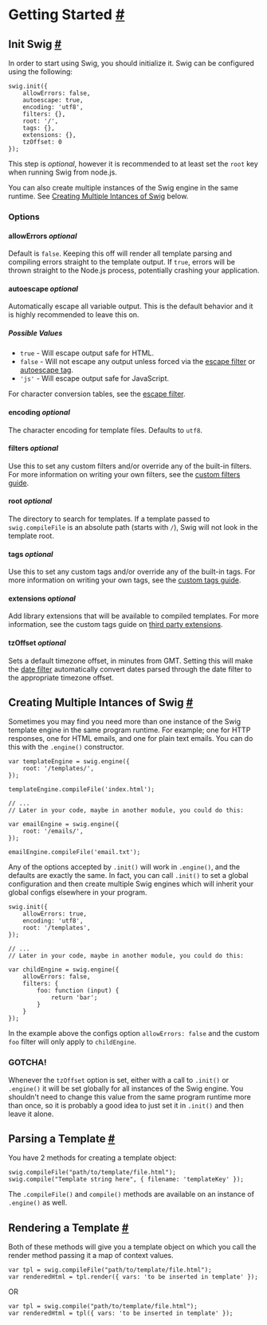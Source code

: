 Getting Started <a name="getting-started" href="#getting-started">#</a>
===============

Init Swig <a name="init" href="#init">#</a>
---------

In order to start using Swig, you should initialize it. Swig can be configured using the following:

    swig.init({
        allowErrors: false,
        autoescape: true,
        encoding: 'utf8',
        filters: {},
        root: '/',
        tags: {},
        extensions: {},
        tzOffset: 0
    });

This step is _optional_, however it is recommended to at least set the `root` key when running Swig from node.js.

You can also create multiple instances of the Swig engine in the same runtime. See <a href="#multiple-instances">Creating Multiple Intances of Swig</a> below.

### Options

#### allowErrors _optional_

Default is `false`. Keeping this off will render all template parsing and compiling errors straight to the template output. If `true`, errors will be thrown straight to the Node.js process, potentially crashing your application.

#### autoescape _optional_

Automatically escape all variable output. This is the default behavior and it is highly recommended to leave this on.

##### Possible Values

* `true` - Will escape output safe for HTML.
* `false` - Will not escape any output unless forced via the [escape filter](filters.md#escape) or [autoescape tag](tags.md#escape).
* `'js'` - Will escape output safe for JavaScript.

For character conversion tables, see the [escape filter](filters.md#escape).

#### encoding _optional_

The character encoding for template files. Defaults to `utf8`.

#### filters _optional_

Use this to set any custom filters and/or override any of the built-in filters. For more information on writing your own filters, see the [custom filters guide](filters.md#custom_filters).

#### root _optional_

The directory to search for templates. If a template passed to `swig.compileFile` is an absolute path (starts with `/`), Swig will not look in the template root.

#### tags _optional_

Use this to set any custom tags and/or override any of the built-in tags. For more information on writing your own tags, see the [custom tags guide](custom-tags.md).

#### extensions _optional_

Add library extensions that will be available to compiled templates. For more information, see the custom tags guide on [third party extensions](custom-tags.md#third-party-extensions).

#### tzOffset _optional_

Sets a default timezone offset, in minutes from GMT. Setting this will make the [date filter](filters.md#date) automatically convert dates parsed through the date filter to the appropriate timezone offset.

Creating Multiple Intances of Swig <a name="multiple-instances" href="#multiple-instances">#</a>
----------------------------------
Sometimes you may find you need more than one instance of the Swig template engine in the same program runtime. For example; one for HTTP responses, one for HTML emails, and one for plain text emails. You can do this with the `.engine()` constructor.

    var templateEngine = swig.engine({
        root: '/templates/',
    });

    templateEngine.compileFile('index.html');

    // ...
    // Later in your code, maybe in another module, you could do this:

    var emailEngine = swig.engine({
        root: '/emails/',
    });

    emailEngine.compileFile('email.txt');

Any of the options accepted by `.init()` will work in `.engine()`, and the defaults are exactly the same. In fact, you can call `.init()` to set a global configuration and then create multiple Swig engines which will inherit your global configs elsewhere in your program.

    swig.init({
        allowErrors: true,
        encoding: 'utf8',
        root: '/templates',
    });

    // ...
    // Later in your code, maybe in another module, you could do this:

    var childEngine = swig.engine({
        allowErrors: false,
        filters: {
            foo: function (input) {
                return 'bar';
            }
        }
    });

In the example above the configs option `allowErrors: false` and the custom `foo` filter will only apply to `childEngine`.

### GOTCHA!
Whenever the `tzOffset` option is set, either with a call to `.init()` or `.engine()` it will be set globally for all instances of the Swig engine. You shouldn't need to change this value from the same program runtime more than once, so it is probably a good idea to just set it in `.init()` and then leave it alone.

Parsing a Template <a name="parsing" href="#parsing">#</a>
------------------

You have 2 methods for creating a template object:

    swig.compileFile("path/to/template/file.html");
    swig.compile("Template string here", { filename: 'templateKey' });

The `.compileFile()` and `compile()` methods are available on an instance of `.engine()` as well.

Rendering a Template <a name="rendering" href="#rendering">#</a>
--------------------

Both of these methods will give you a template object on which you call the render method passing it a map of context values.

    var tpl = swig.compileFile("path/to/template/file.html");
    var renderedHtml = tpl.render({ vars: 'to be inserted in template' });

OR

    var tpl = swig.compile("path/to/template/file.html");
    var renderedHtml = tpl({ vars: 'to be inserted in template' });
